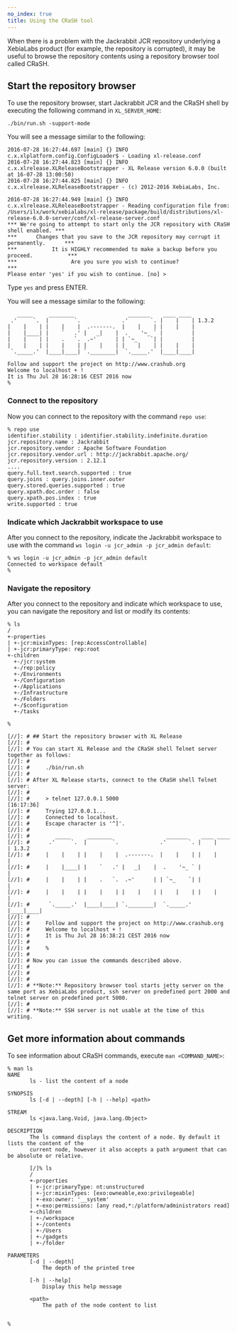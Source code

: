 ```yaml
---
no_index: true
title: Using the CRaSH tool
---
```


When there is a problem with the Jackrabbit JCR repository underlying a XebiaLabs product (for example, the repository is corrupted), it may be useful to browse the repository contents using a repository browser tool called CRaSH.

## Start the repository browser

To use the repository browser, start Jackrabbit JCR and the CRaSH shell by executing the following command in `XL_SERVER_HOME`:

    ./bin/run.sh -support-mode

You will see a message similar to the following:

    2016-07-28 16:27:44.697 [main] {} INFO  c.x.xlplatform.config.ConfigLoader$ - Loading xl-release.conf
    2016-07-28 16:27:44.823 [main] {} INFO  c.x.xlrelease.XLReleaseBootstrapper - XL Release version 6.0.0 (built at 16-07-28 13:00:50)
    2016-07-28 16:27:44.825 [main] {} INFO  c.x.xlrelease.XLReleaseBootstrapper - (c) 2012-2016 XebiaLabs, Inc.

    2016-07-28 16:27:44.949 [main] {} INFO  c.x.xlrelease.XLReleaseBootstrapper - Reading configuration file from: /Users/ilx/work/xebialabs/xl-release/package/build/distributions/xl-release-6.0.0-server/conf/xl-release-server.conf
    *** We're going to attempt to start only the JCR repository with CRaSH shell enabled. ***
    ***      Changes that you save to the JCR repository may corrupt it permanently.      ***
    ***           It is HIGHLY recommended to make a backup before you proceed.           ***
    ***                 Are you sure you wish to continue?                                ***
    Please enter 'yes' if you wish to continue. [no] >

Type `yes` and press ENTER.

You will see a message similar to the following:

       _____     ________                 _______    ____ ____
     .'     `.  |        `.             .'       `. |    |    | 1.3.2
    |    |    | |    |    |  .-------.  |    |    | |    |    |
    |    |____| |    `   .' |   _|    |  .    '~_ ` |         |
    |    |    | |    .   `.  .~'      | | `~_    `| |         |
    |    |    | |    |    | |    |    | |    |    | |    |    |
     `._____.'  |____|____| `.________|  `._____.'  |____|____|

    Follow and support the project on http://www.crashub.org
    Welcome to localhost + !
    It is Thu Jul 28 16:28:16 CEST 2016 now
    %

### Connect to the repository

Now you can connect to the repository with the command `repo use`:

    % repo use
    identifier.stability : identifier.stability.indefinite.duration
    jcr.repository.name : Jackrabbit
    jcr.repository.vendor : Apache Software Foundation
    jcr.repository.vendor.url : http://jackrabbit.apache.org/
    jcr.repository.version : 2.12.1
    ....
    query.full.text.search.supported : true
    query.joins : query.joins.inner.outer
    query.stored.queries.supported : true
    query.xpath.doc.order : false
    query.xpath.pos.index : true
    write.supported : true

### Indicate which Jackrabbit workspace to use

After you connect to the repository, indicate the Jackrabbit workspace to use with the command `ws login -u jcr_admin -p jcr_admin default`:

    % ws login -u jcr_admin -p jcr_admin default
    Connected to workspace default
    %

### Navigate the repository

After you connect to the repository and indicate which workspace to use, you can navigate the repository and list or modify its contents:

    % ls
    /
    +-properties
    | +-jcr:mixinTypes: [rep:AccessControllable]
    | +-jcr:primaryType: rep:root
    +-children
      +-/jcr:system
      +-/rep:policy
      +-/Environments
      +-/Configuration
      +-/Applications
      +-/Infrastructure
      +-/Folders
      +-/$configuration
      +-/tasks

    %

    [//]: # ## Start the repository browser with XL Release
    [//]: #
    [//]: # You can start XL Release and the CRaSH shell Telnet server together as follows:
    [//]: #
    [//]: #     ./bin/run.sh
    [//]: #
    [//]: # After XL Release starts, connect to the CRaSH shell Telnet server:
    [//]: #
    [//]: #     > telnet 127.0.0.1 5000                                                                                                                                                                                                                       [16:17:36]
    [//]: #     Trying 127.0.0.1...
    [//]: #     Connected to localhost.
    [//]: #     Escape character is '^]'.
    [//]: #
    [//]: #        _____     ________                 _______    ____ ____
    [//]: #      .'     `.  |        `.             .'       `. |    |    | 1.3.2
    [//]: #     |    |    | |    |    |  .-------.  |    |    | |    |    |
    [//]: #     |    |____| |    `   .' |   _|    |  .    '~_ ` |         |
    [//]: #     |    |    | |    .   `.  .~'      | | `~_    `| |         |
    [//]: #     |    |    | |    |    | |    |    | |    |    | |    |    |
    [//]: #      `._____.'  |____|____| `.________|  `._____.'  |____|____|
    [//]: #
    [//]: #     Follow and support the project on http://www.crashub.org
    [//]: #     Welcome to localhost + !
    [//]: #     It is Thu Jul 28 16:38:21 CEST 2016 now
    [//]: #
    [//]: #     %
    [//]: #
    [//]: # Now you can issue the commands described above.
    [//]: #
    [//]: #
    [//]: #
    [//]: # **Note:** Repository browser tool starts jetty server on the same port as XebiaLabs product, ssh server on predefined port 2000 and telnet server on predefined port 5000.
    [//]: #
    [//]: # **Note:** SSH server is not usable at the time of this writing.

## Get more information about commands

To see information about CRaSH commands, execute `man <COMMAND_NAME>`:

    % man ls
    NAME
           ls - list the content of a node

    SYNOPSIS
           ls [-d | --depth] [-h | --help] <path>

    STREAM
           ls <java.lang.Void, java.lang.Object>

    DESCRIPTION
           The ls command displays the content of a node. By default it lists the content of the
           current node, however it also accepts a path argument that can be absolute or relative.

           [/]% ls
           /
           +-properties
           | +-jcr:primaryType: nt:unstructured
           | +-jcr:mixinTypes: [exo:owneable,exo:privilegeable]
           | +-exo:owner: '__system'
           | +-exo:permissions: [any read,*:/platform/administrators read]
           +-children
           | +-/workspace
           | +-/contents
           | +-/Users
           | +-/gadgets
           | +-/folder

    PARAMETERS
           [-d | --depth]
               The depth of the printed tree

           [-h | --help]
               Display this help message

           <path>
               The path of the node content to list


    %
